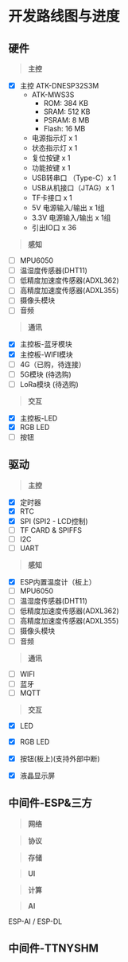 # 开发路线图与进度

## 硬件

>**主控**

- [x] 主控 ATK-DNESP32S3M
    - ATK-MWS3S
        - ROM: 384 KB
        - SRAM: 512 KB
        - PSRAM: 8 MB
        - Flash: 16 MB
    - 电源指示灯 x 1
    - 状态指示灯 x 1
    - 复位按键 x 1
    - 功能按键 x 1
    - USB转串口 （Type-C）x 1
    - USB从机接口（JTAG）x 1
    - TF卡接口 x 1
    - 5V 电源输入/输出 x 1组
    - 3.3V 电源输入/输出 x 1组
    - 引出IO口 x 36

>**感知**

- [ ] MPU6050
- [ ] 温湿度传感器(DHT11)
- [ ] 低精度加速度传感器(ADXL362)
- [ ] 高精度加速度传感器(ADXL355)
- [ ] 摄像头模块
- [ ] 音频

>**通讯**

- [x] 主控板-蓝牙模块
- [x] 主控板-WIFI模块
- [ ] 4G（已购，待连接）
- [ ] 5G模块 (待选购)
- [ ] LoRa模块 (待选购)

>**交互**

- [x] 主控板-LED
- [x] RGB LED
- [ ] 按钮

## 驱动

>**主控**

- [x] 定时器
- [x] RTC
- [x] SPI (SPI2 - LCD控制)
- [ ] TF CARD & SPIFFS
- [ ] I2C
- [ ] UART

>**感知**

- [x] ESP内置温度计（板上）
- [ ] MPU6050
- [ ] 温湿度传感器(DHT11)
- [ ] 低精度加速度传感器(ADXL362)
- [ ] 高精度加速度传感器(ADXL355)
- [ ] 摄像头模块
- [ ] 音频

>**通讯**

- [ ] WIFI
- [ ] 蓝牙
- [ ] MQTT

>**交互**

- [x] LED
- [x] RGB LED
- [x] 按钮(板上)(支持外部中断)
- [x] 液晶显示屏


## 中间件-ESP&三方

>**网络**

>**协议**

>**存储**

>**UI**

>**计算**

>**AI**

ESP-AI / ESP-DL

## 中间件-TTNYSHM

